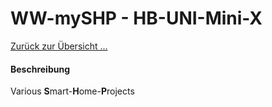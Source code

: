 # WW-mySHP - HB-UNI-Mini-X
 
[Zurück zur Übersicht ...](../README.md)

#### Beschreibung

Various <b>S</b>mart-<b>H</b>ome-<b>P</b>rojects
